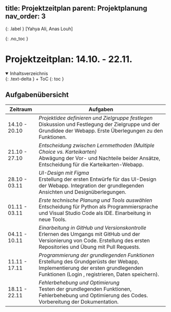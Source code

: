 title: Projektzeitplan
parent: Projektplanung
nav_order: 3
---

{: .label }
[Yahya Ali, Anas Louh]

{: .no_toc }
# Projektzeitplan: 14.10. - 22.11.

<details open markdown="block">
{: .text-delta }
<summary>Inhaltsverzeichnis</summary>
+ ToC
{: toc }
</details>

## Aufgabenübersicht

| Zeitraum        | Aufgaben                                                                                         |
|-----------------|--------------------------------------------------------------------------------------------------|
| 14.10 - 20.10   | *Projektidee definieren und Zielgruppe festlegen*<br>Diskussion und Festlegung der Zielgruppe und der Grundidee der Webapp. Erste Überlegungen zu den Funktionen. |
| 21.10 - 27.10   | *Entscheidung zwischen Lernmethoden (Multiple Choice vs. Karteikarten)*<br>Abwägung der Vor- und Nachteile beider Ansätze, Entscheidung für die Karteikarten-Webapp. |
| 28.10 - 03.11   | *UI-Design mit Figma*<br>Erstellung der ersten Entwürfe für das UI-Design der Webapp. Integration der grundlegenden Ansichten und Designüberlegungen. |
| 01.11 - 03.11   | *Erste technische Planung und Tools auswählen*<br>Entscheidung für Python als Programmiersprache und Visual Studio Code als IDE. Einarbeitung in neue Tools. |
| 04.11 - 10.11   | *Einarbeitung in GitHub und Versionskontrolle*<br>Erlernen des Umgangs mit GitHub und der Versionierung von Code. Erstellung des ersten Repositories und Übung mit Pull Requests. |
| 11.11 - 17.11   | *Programmierung der grundlegenden Funktionen*<br>Erstellung des Grundgerüsts der Webapp, Implementierung der ersten grundlegenden Funktionen (Login , registrieren, Daten speichern). |
| 18.11 - 22.11   | *Fehlerbehebung und Optimierung*<br>Testen der grundlegenden Funktionen, Fehlerbehebung und Optimierung des Codes. Vorbereitung der Dokumentation. |